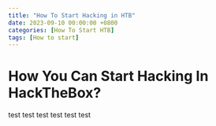 ```yaml
---
title: "How To Start Hacking in HTB"
date: 2023-09-10 00:00:00 +0800
categories: [How To Start HTB]
tags: [How to start]
---
```


# How You Can Start Hacking In HackTheBox?

test test test test test test
